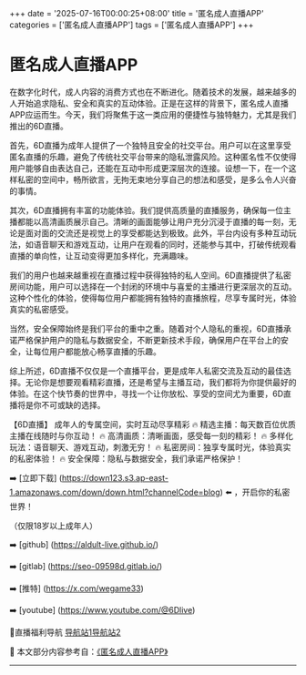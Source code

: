 +++
date = '2025-07-16T00:00:25+08:00'
title = '匿名成人直播APP'
categories = ['匿名成人直播APP']
tags = ['匿名成人直播APP']
+++

# 匿名成人直播APP

在数字化时代，成人内容的消费方式也在不断进化。随着技术的发展，越来越多的人开始追求隐私、安全和真实的互动体验。正是在这样的背景下，匿名成人直播APP应运而生。今天，我们将聚焦于这一类应用的便捷性与独特魅力，尤其是我们推出的6D直播。

首先，6D直播为成年人提供了一个独特且安全的社交平台。用户可以在这里享受匿名直播的乐趣，避免了传统社交平台带来的隐私泄露风险。这种匿名性不仅使得用户能够自由表达自己，还能在互动中形成更深层次的连接。设想一下，在一个这样私密的空间中，畅所欲言，无拘无束地分享自己的想法和感受，是多么令人兴奋的事情。

其次，6D直播拥有丰富的功能体验。我们提供高质量的直播服务，确保每一位主播都能以高清画质展示自己。清晰的画面能够让用户充分沉浸于直播的每一刻，无论是面对面的交流还是视觉上的享受都能达到极致。此外，平台内设有多种互动玩法，如语音聊天和游戏互动，让用户在观看的同时，还能参与其中，打破传统观看直播的单向性，让互动变得更加多样化，充满趣味。

我们的用户也越来越重视在直播过程中获得独特的私人空间。6D直播提供了私密房间功能，用户可以选择在一个封闭的环境中与喜爱的主播进行更深层次的互动。这种个性化的体验，使得每位用户都能拥有独特的直播旅程，尽享专属时光，体验真实的私密感受。

当然，安全保障始终是我们平台的重中之重。随着对个人隐私的重视，6D直播承诺严格保护用户的隐私与数据安全，不断更新技术手段，确保用户在平台上的安全，让每位用户都能放心畅享直播的乐趣。

综上所述，6D直播不仅仅是一个直播平台，更是成年人私密交流及互动的最佳选择。无论你是想要观看精彩直播，还是希望与主播互动，我们都将为你提供最好的体验。在这个快节奏的世界中，寻找一个让你放松、享受的空间尤为重要，6D直播将是你不可或缺的选择。

【6D直播】
成年人的专属空间，实时互动尽享精彩
🔥 精选主播：每天数百位优质主播在线随时与你互动！
🔥 高清画质：清晰画面，感受每一刻的精彩！
🔥 多样化玩法：语音聊天、游戏互动，刺激无穷！
🔥 私密房间：独享专属时光，体验真实的私密体验！
🔥 安全保障：隐私与数据安全，我们承诺严格保护！

➡️ [立即下载] (https://down123.s3.ap-east-1.amazonaws.com/down/down.html?channelCode=blog) ⬅️ ，开启你的私密世界！

（仅限18岁以上成年人）

➡️ [github] (https://aldult-live.github.io/)

➡️ [gitlab] (https://seo-09598d.gitlab.io/)

➡️ [推特] (https://x.com/wegame33)

➡️ [youtube] (https://www.youtube.com/@6Dlive)

🔞直播福利导航 [导航站1](https://webstack-86085a.gitlab.io/)[导航站2](https://onlygit123-2.github.io/)


📘 本文部分内容参考自：[《匿名成人直播APP》](https://github.com/liveshow123321/tvshow)

---
